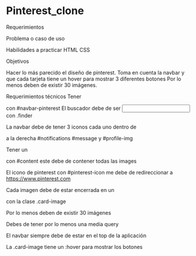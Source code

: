 # Pinterest_clone

Requerimientos

Problema o caso de uso

Habilidades a practicar
HTML
CSS

Objetivos

Hacer lo más parecido el diseño de pinterest. Toma en cuenta la navbar y que cada tarjeta tiene un hover para mostrar 3 diferentes botones
Por lo menos deben de existir 30 imágenes.
 
Requerimientos técnicos
Tener <nav> </nav> con #navbar-pinterest 
El buscador debe de ser <input> con .finder

La navbar debe de tener 3 iconos cada uno dentro de <div> </div> a la derecha #notifications #message y #profile-img

Tener un <main> </main> con #content este debe de contener todas las images

El icono de pinterest con #pinterest-icon me debe de redireccionar a https://www.pinterest.com

Cada imagen debe de estar encerrada en un <div> </div> con la clase .card-image

Por lo menos deben de existir 30 imágenes

Debes de tener por lo menos una media query

El navbar siempre debe de estar en el top de la aplicación

La .card-image tiene un :hover para mostrar los botones


